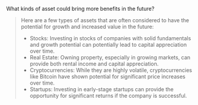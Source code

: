 What kinds of asset could bring more benefits in the future?

> Here are a few types of assets that are often considered to have the potential for growth and increased value in the future:
>
> - Stocks: Investing in stocks of companies with solid fundamentals and growth potential can potentially lead to capital appreciation over time.
> - Real Estate: Owning property, especially in growing markets, can provide both rental income and capital appreciation.
> - Cryptocurrencies: While they are highly volatile, cryptocurrencies like Bitcoin have shown potential for significant price increases over time.
> - Startups: Investing in early-stage startups can provide the opportunity for significant returns if the company is successful.